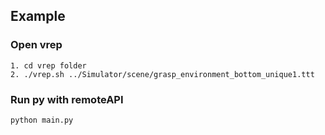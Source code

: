 ## Example
### Open vrep
``` 
1. cd vrep folder 
2. ./vrep.sh ../Simulator/scene/grasp_environment_bottom_unique1.ttt
``` 

### Run py with remoteAPI
``` 
python main.py
```